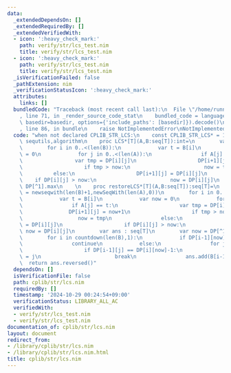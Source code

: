 ```yaml
---
data:
  _extendedDependsOn: []
  _extendedRequiredBy: []
  _extendedVerifiedWith:
  - icon: ':heavy_check_mark:'
    path: verify/str/lcs_test.nim
    title: verify/str/lcs_test.nim
  - icon: ':heavy_check_mark:'
    path: verify/str/lcs_test.nim
    title: verify/str/lcs_test.nim
  _isVerificationFailed: false
  _pathExtension: nim
  _verificationStatusIcon: ':heavy_check_mark:'
  attributes:
    links: []
  bundledCode: "Traceback (most recent call last):\n  File \"/home/runner/.local/lib/python3.10/site-packages/onlinejudge_verify/documentation/build.py\"\
    , line 71, in _render_source_code_stat\n    bundled_code = language.bundle(stat.path,\
    \ basedir=basedir, options={'include_paths': [basedir]}).decode()\n  File \"/home/runner/.local/lib/python3.10/site-packages/onlinejudge_verify/languages/nim.py\"\
    , line 86, in bundle\n    raise NotImplementedError\nNotImplementedError\n"
  code: "when not declared CPLIB_STR_LCS:\n    const CPLIB_STR_LCS* = 1\n    import\
    \ sequtils,algorithm\n    proc LCS*[T](A,B:seq[T]):int=\n        var DP = newseqwith(len(B)+1,newSeqWith(len(A),0))\n\
    \        for i in 0..<(len(B)):\n            var t = B[i]\n            var now\
    \ = 0\n            for j in 0..<(len(A)):\n                if A[j] == t:\n   \
    \                 var tmp = DP[i][j]\n                    DP[i+1][j] = now+1\n\
    \                    if tmp > now:\n                        now = tmp\n      \
    \          else:\n                    DP[i+1][j] = DP[i][j]\n                \
    \    if DP[i][j] > now:\n                        now = DP[i][j]\n        return\
    \ DP[^1].max\n    \n    proc restoreLCS*[T](A,B:seq[T]):seq[T]=\n        var DP\
    \ = newseqwith(len(B)+1,newSeqWith(len(A),0))\n        for i in 0..<(len(B)):\n\
    \            var t = B[i]\n            var now = 0\n            for j in 0..<(len(A)):\n\
    \                if A[j] == t:\n                    var tmp = DP[i][j]\n     \
    \               DP[i+1][j] = now+1\n                    if tmp > now:\n      \
    \                  now = tmp\n                else:\n                    DP[i+1][j]\
    \ = DP[i][j]\n                    if DP[i][j] > now:\n                       \
    \ now = DP[i][j]\n        var ans : seq[T]\n        var now = DP[^1].maxindex()\n\
    \        for i in countdown(len(B),1):\n            if DP[i-1][now] == DP[i][now]:\n\
    \                continue\n            else:\n                for j in countdown(now-1,0):\n\
    \                    if DP[i-1][j] == DP[i][now]-1:\n                        now\
    \ = j\n                        break\n                ans.add(B[i-1])\n      \
    \  return ans.reversed()"
  dependsOn: []
  isVerificationFile: false
  path: cplib/str/lcs.nim
  requiredBy: []
  timestamp: '2024-10-29 00:24:54+09:00'
  verificationStatus: LIBRARY_ALL_AC
  verifiedWith:
  - verify/str/lcs_test.nim
  - verify/str/lcs_test.nim
documentation_of: cplib/str/lcs.nim
layout: document
redirect_from:
- /library/cplib/str/lcs.nim
- /library/cplib/str/lcs.nim.html
title: cplib/str/lcs.nim
---
```

